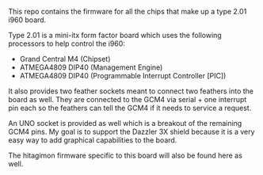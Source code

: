 This repo contains the firmware for all the chips that make up a type 2.01
i960 board. 

Type 2.01 is a mini-itx form factor board which uses the following processors
to help control the i960:

- Grand Central M4 (Chipset)
- ATMEGA4809 DIP40 (Management Engine)
- ATMEGA4809 DIP40 (Programmable Interrupt Controller [PIC])

It also provides two feather sockets meant to connect two feathers into the
board as well. They are connected to the GCM4 via serial + one interrupt pin
each so the feathers can tell the GCM4 if it needs to service a request. 

An UNO socket is provided as well which is a breakout of the remaining GCM4
pins. My goal is to support the Dazzler 3X shield because it is a very easy way
to add graphical capabilities to the board. 

The hitagimon firmware specific to this board will also be found here as well.
